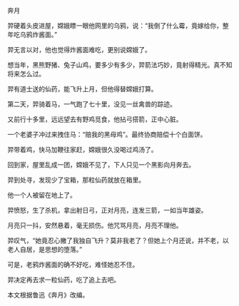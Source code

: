 
奔月

羿硬着头皮进屋，嫦娥瞟一眼他网里的乌鸦，说：“我倒了什么霉，竟嫁给你，整年吃乌鸦炸酱面。”
 
羿无言以对，他也觉得炸酱面难吃，更别说嫦娥了。
 
想当年，黑熊野猪、兔子山鸡，要多少有多少，羿箭法巧妙，竟射得精光。真不知将来怎么过。

羿有道士送的仙药，能飞升上月，但他得替嫦娥打算。

第二天，羿骑着马，一气跑了七十里，没见一丝禽兽的踪迹。

又前行十多里，远远望去有野鸡觅食，他拈弓搭箭，正中心脏。

一个老婆子冲过来拽住马：“赔我的黑母鸡”。最终协商赔偿十个白面饼。

羿带着鸡，快马加鞭往家赶，嫦娥很久没喝过鸡汤了。

回到家，屋里乱成一团，嫦娥不见了，下人只见一个黑影向月奔去。
 
羿到处寻，发现少了宝箱，那粒仙药就放在箱里。

他一个人被留在地上了。

羿愤怒，生了杀机，拿出射日弓，正对月亮，连发三箭，一如当年雄姿。 
 
月亮只一抖，安然悬着，毫无损伤。他咒骂月亮，月亮不理他。
 
羿叹气，“她竟忍心撇了我独自飞升？莫非我老了？但她上个月还说，并不老，以老人自居，是思想的堕落。” 
 
可是，老鸦炸酱面的确不好吃，难怪她忍不住。 
 
羿决定再去求一粒仙药，吃了追上去吧。

本文根据鲁迅《奔月》改编。
